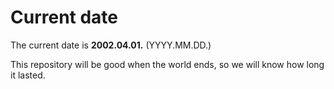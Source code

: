 # Current date

The current date is **2002.04.01.** (YYYY.MM.DD.)

This repository will be good when the world ends, so we will know how long it lasted.